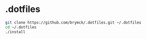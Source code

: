 # .dotfiles

```bash
git clone https://github.com/brymck/.dotfiles.git ~/.dotfiles
cd ~/.dotfiles
./install
```

